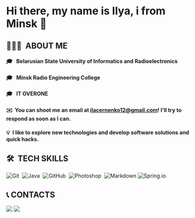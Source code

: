Hi there, my name is Ilya, i from Minsk 👋
============

## 👨🏻‍💻 &nbsp;ABOUT ME
 #### 🎓 &nbsp; Belarusian State University of Informatics and Radioelectronics
 #### 🎓 &nbsp; Minsk Radio Engineering College
 #### 🎓 &nbsp; IT OVERONE
 #### ✉️ &nbsp;You can shoot me an email at ilacernenko12@gmail.com! I'll try to respond as soon as I can.
 #### 💡 &nbsp;I like to explore new technologies and develop software solutions and quick hacks.

## 🛠 &nbsp;TECH SKILLS
![Git](https://img.shields.io/badge/-Git-05122A?style=flat&logo=git)&nbsp;
![Java](https://img.shields.io/badge/-Java-05122A?style=flat&logo=Java&logoColor=FFA518)&nbsp;
![GitHub](https://img.shields.io/badge/-GitHub-05122A?style=flat&logo=github)&nbsp;
![Photoshop](https://img.shields.io/badge/-Photoshop-05122A?style=flat&logo=adobe-photoshop)&nbsp;
![Markdown](https://img.shields.io/badge/-Markdown-05122A?style=flat&logo=markdown)
![Spring.io](https://img.shields.io/badge/-Spring.io-green?style=flat&logo=spring-io)

## :telephone_receiver: CONTACTS
<a href="https://instagram.com/hey_mary_may/"><img src="https://img.shields.io/badge/-@hey_mary_may-E4405F?style=flat&logo=Instagram&logoColor=white"/></a>
<a href="https://t.me/chernenko5"><img src="https://img.shields.io/badge/-@hey_mary_may-1877F2?style=flat&logo=Telegram&logoColor=white"/></a>
